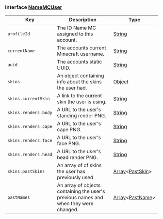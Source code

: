 ### Interface [NameMCUser](https://github.com/JoshMerlino/namemc/blob/master/src/interface.ts#L14)

| Key | Description | Type |
| - | - | - |
| `profileId` | The ID Name MC assigned to this account. | [String](https://developer.mozilla.org/en-US/docs/Web/JavaScript/Reference/Global_Objects/String) |
| `currentName` | The accounts current Minecraft username. | [String](https://developer.mozilla.org/en-US/docs/Web/JavaScript/Reference/Global_Objects/String) |
| `uuid` | The accounts static UUID. | [String](https://developer.mozilla.org/en-US/docs/Web/JavaScript/Reference/Global_Objects/String) |
| `skins` | An object containing info about the skins the user had. | [Object](https://developer.mozilla.org/en-US/docs/Web/JavaScript/Reference/Global_Objects/Object) |
| `skins.currentSkin` | A link to the current skin the user is using. | [String](https://developer.mozilla.org/en-US/docs/Web/JavaScript/Reference/Global_Objects/String) |
| `skins.renders.body` | A URL to the user's standing render PNG. | [String](https://developer.mozilla.org/en-US/docs/Web/JavaScript/Reference/Global_Objects/String) |
| `skins.renders.cape` | A URL to the user's cape PNG. | [String](https://developer.mozilla.org/en-US/docs/Web/JavaScript/Reference/Global_Objects/String) |
| `skins.renders.face` | A URL to the user's face PNG. | [String](https://developer.mozilla.org/en-US/docs/Web/JavaScript/Reference/Global_Objects/String) |
| `skins.renders.head` | A URL to the user's head render PNG. | [String](https://developer.mozilla.org/en-US/docs/Web/JavaScript/Reference/Global_Objects/String) |
| `skins.pastSkins` | An array of of skins the user has previously used. | [Array](https://developer.mozilla.org/en-US/docs/Web/JavaScript/Reference/Global_Objects/Array)<[PastSkin](https://github.com/JoshMerlino/namemc/blob/master/docs/types/PastSkin.md)> |
| `pastNames` | An array of objects containing the user's previous names and when they were changed. | [Array](https://developer.mozilla.org/en-US/docs/Web/JavaScript/Reference/Global_Objects/Array)<[PastName](https://github.com/JoshMerlino/namemc/blob/master/docs/types/PastName.md)> |
